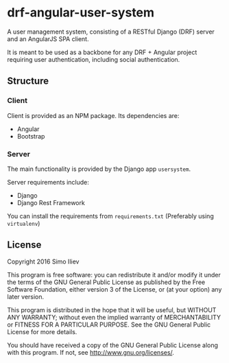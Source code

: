 # drf-angular-user-system
A user management system, consisting of a RESTful Django (DRF) server and an AngularJS SPA client.

It is meant to be used as a backbone for any DRF + Angular project requiring user authentication, including social authentication.

## Structure

### Client

Client is provided as an NPM package. Its dependencies are:

* Angular
* Bootstrap

### Server

The main functionality is provided by the Django app `usersystem`.

Server requirements include:

* Django
* Django Rest Framework

You can install the requirements from `requirements.txt` (Preferably using `virtualenv`)

## License

Copyright 2016  Simo Iliev

This program is free software: you can redistribute it and/or modify
it under the terms of the GNU General Public License as published by
the Free Software Foundation, either version 3 of the License, or
(at your option) any later version.

This program is distributed in the hope that it will be useful,
but WITHOUT ANY WARRANTY; without even the implied warranty of
MERCHANTABILITY or FITNESS FOR A PARTICULAR PURPOSE.  See the
GNU General Public License for more details.

You should have received a copy of the GNU General Public License
along with this program.  If not, see <http://www.gnu.org/licenses/>.
